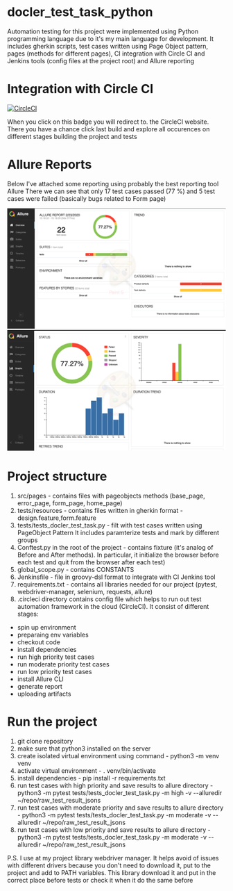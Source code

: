 # docler_test_task_python

Automation testing for this project were implemented using Python programming language due to it's my main language for development. It includes gherkin scripts, test cases written using Page Object pattern, pages (methods for different pages), CI integration with Circle CI and Jenkins tools (config files at the project root) and Allure reporting

# Integration with Circle CI
[![CircleCI](https://circleci.com/gh/vitaliisotnichenko/docler_test_task_python.svg?style=svg)](https://circleci.com/gh/vitaliisotnichenko/docler_test_task_python)

When you click on this badge you will redirect to. the CircleCI website. There you have a chance click last build and explore all occurences on different stages building the project and tests

# Allure Reports
Below I've attached some reporting using probably the best reporting tool Allure
There we can see that only 17 test cases passed (77 %) and 5 test cases were failed (basically bugs related to Form page)

![Image alt](https://github.com/vitaliisotnichenko/python-web-qa/raw/master/Allure_overview.png)
![Image alt](https://github.com/vitaliisotnichenko/python-web-qa/raw/master/Allure_graphs.png)


# Project structure
1. src/pages - contains files with pageobjects methods (base_page, error_page, form_page, home_page)
2. tests/resources - contains files written in gherkin format - design.feature,form.feature
3. tests/tests_docler_test_task.py - filt with test cases written using PageObject Pattern
It includes paramterize tests and mark by different groups
4. Conftest.py in the root of the project - contains fixture (it's analog of Before and After methods). In particular, it initialize the browser before each test and quit from the browser after each test)
5. global_scope.py - contains CONSTANTS
6. Jenkinsfile - file in groovy-dsl format to integrate with CI Jenkins tool
7. requirements.txt - contains all libraries needed for our project (pytest, webdriver-manager, selenium, requests, allure)
8. .circleci directory contains config file which helps to run out test automation framework in the cloud (CircleCI).
It consist of different stages:
- spin up environment
- preparaing env variables
- checkout code
- install dependencies
- run high priority test cases
- run moderate priority test cases
- run low priority test cases
- install Allure CLI
- generate report
- uploading artifacts

# Run the project
1. git clone repository
2. make sure that python3 installed on the server
3. create isolated virtual environment using command - python3 -m venv venv
4. activate virtual environment - . venv/bin/activate
5. install dependencies - pip install -r requirements.txt
6. run test cases with high priority and save results to allure directory - python3 -m pytest tests/tests_docler_test_task.py -m high -v --alluredir ~/repo/raw_test_result_jsons
7. run test cases with moderate priority and save results to allure directory - python3 -m pytest tests/tests_docler_test_task.py -m moderate -v --alluredir ~/repo/raw_test_result_jsons
8. run test cases with low priority and save results to allure directory - python3 -m pytest tests/tests_docler_test_task.py -m moderate -v --alluredir ~/repo/raw_test_result_jsons

P.S. I use at my project library webdriver manager. It helps avoid of issues with different drivers because you don't need to download it, put to the project and add to PATH variables. This library download it and put in the correct place before tests or check it when it do the same before
